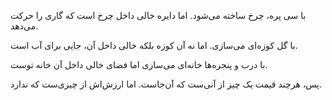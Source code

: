 
با سی پره، چرخ ساخته می‌شود.
اما دایره خالی داخل چرخ است که گاری را حرکت می‌دهد.

با گل کوزه‌ای می‌سازی.
اما نه آن کوزه
بلکه خالی داخل آن، جایی برای آب است.

با درب و پنجره‌ها خانه‌ای می‌سازی
اما فضای خالی داخل آن
خانه توست.

پس، هرچند قیمت یک چیز از آنی‌ست که آن‌جاست.
اما ارزش‌اش از چیزی‌ست که ندارد.
